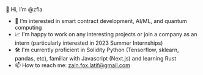 👋 Hi, I’m @zfla
- 👀 I’m interested in smart contract development, AI/ML, and quantum computing
- 📈 I'm happy to work on any interesting projects or join a company as an intern (particularly interested in 2023 Summer Internships)
- 🛠️ I'm currently proficient in Solidity Python (Tensorflow, sklearn, pandas, etc), familiar with Javascript (Next.js) and learning Rust
- 📫 How to reach me: zain.fox.latif@gmail.com

<!---
zfla/zfla is a ✨ special ✨ repository because its `README.md` (this file) appears on your GitHub profile.
You can click the Preview link to take a look at your changes.
--->

